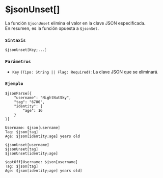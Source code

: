 
# $jsonUnset[]  
La función `$jsonUnset` elimina el valor en la clave JSON especificada.  
En resumen, es la función opuesta a `$jsonSet`.  

### `Sintaxis`  
```plaintext
$jsonUnset[Key;...]
```

### `Parámetros`  
- `Key` `(Tipo: String || Flag: Required)`: La clave JSON que se eliminará.  

### `Ejemplo`  
```plaintext
$jsonParse[{
    "username": "NightNutSky",
    "tag": "6700",
    "identity": {
        "age": 16
    }
}]

Username: $json[username]
Tag: $json[tag]
Age: $json[identity;age] years old

$jsonUnset[username]
$jsonUnset[tag]
$jsonUnset[identity;age]

$optOff[Username: $json[username]
Tag: $json[tag]
Age: $json[identity;age] years old]
```